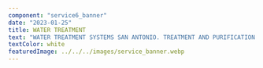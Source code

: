 ```yaml
---
component: "service6_banner"
date: "2023-01-25"
title: WATER TREATMENT
text: "WATER TREATMENT SYSTEMS SAN ANTONIO. TREATMENT AND PURIFICATION SYSTEMS FOR COMMERCIAL, WELL AND RESIDENTIAL HOMES IN SAN ANTONIO"
textColor: white
featuredImage: ../../../images/service_banner.webp
---
```


